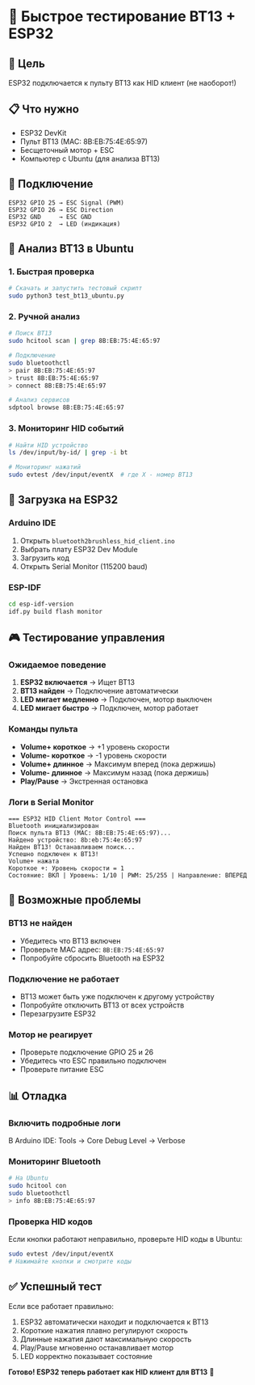 # 🚀 Быстрое тестирование BT13 + ESP32

## 🎯 Цель
ESP32 подключается к пульту BT13 как HID клиент (не наоборот!)

## 📋 Что нужно
- ESP32 DevKit
- Пульт BT13 (MAC: 8B:EB:75:4E:65:97)
- Бесщеточный мотор + ESC
- Компьютер с Ubuntu (для анализа BT13)

## 🔌 Подключение
```
ESP32 GPIO 25 → ESC Signal (PWM)
ESP32 GPIO 26 → ESC Direction
ESP32 GND     → ESC GND
ESP32 GPIO 2  → LED (индикация)
```

## 🐧 Анализ BT13 в Ubuntu

### 1. Быстрая проверка
```bash
# Скачать и запустить тестовый скрипт
sudo python3 test_bt13_ubuntu.py
```

### 2. Ручной анализ
```bash
# Поиск BT13
sudo hcitool scan | grep 8B:EB:75:4E:65:97

# Подключение
sudo bluetoothctl
> pair 8B:EB:75:4E:65:97
> trust 8B:EB:75:4E:65:97
> connect 8B:EB:75:4E:65:97

# Анализ сервисов
sdptool browse 8B:EB:75:4E:65:97
```

### 3. Мониторинг HID событий
```bash
# Найти HID устройство
ls /dev/input/by-id/ | grep -i bt

# Мониторинг нажатий
sudo evtest /dev/input/eventX  # где X - номер BT13
```

## 🔧 Загрузка на ESP32

### Arduino IDE
1. Открыть `bluetooth2brushless_hid_client.ino`
2. Выбрать плату ESP32 Dev Module
3. Загрузить код
4. Открыть Serial Monitor (115200 baud)

### ESP-IDF
```bash
cd esp-idf-version
idf.py build flash monitor
```

## 🎮 Тестирование управления

### Ожидаемое поведение
1. **ESP32 включается** → Ищет BT13
2. **BT13 найден** → Подключение автоматически
3. **LED мигает медленно** → Подключен, мотор выключен
4. **LED мигает быстро** → Подключен, мотор работает

### Команды пульта
- **Volume+ короткое** → +1 уровень скорости
- **Volume- короткое** → -1 уровень скорости  
- **Volume+ длинное** → Максимум вперед (пока держишь)
- **Volume- длинное** → Максимум назад (пока держишь)
- **Play/Pause** → Экстренная остановка

### Логи в Serial Monitor
```
=== ESP32 HID Client Motor Control ===
Bluetooth инициализирован
Поиск пульта BT13 (MAC: 8B:EB:75:4E:65:97)...
Найдено устройство: 8b:eb:75:4e:65:97
Найден BT13! Останавливаем поиск...
Успешно подключен к BT13!
Volume+ нажата
Короткое +: Уровень скорости = 1
Состояние: ВКЛ | Уровень: 1/10 | PWM: 25/255 | Направление: ВПЕРЕД
```

## 🐛 Возможные проблемы

### BT13 не найден
- Убедитесь что BT13 включен
- Проверьте MAC адрес: `8B:EB:75:4E:65:97`
- Попробуйте сбросить Bluetooth на ESP32

### Подключение не работает
- BT13 может быть уже подключен к другому устройству
- Попробуйте отключить BT13 от всех устройств
- Перезагрузите ESP32

### Мотор не реагирует
- Проверьте подключение GPIO 25 и 26
- Убедитесь что ESC правильно подключен
- Проверьте питание ESC

## 📊 Отладка

### Включить подробные логи
В Arduino IDE: Tools → Core Debug Level → Verbose

### Мониторинг Bluetooth
```bash
# На Ubuntu
sudo hcitool con
sudo bluetoothctl
> info 8B:EB:75:4E:65:97
```

### Проверка HID кодов
Если кнопки работают неправильно, проверьте HID коды в Ubuntu:
```bash
sudo evtest /dev/input/eventX
# Нажимайте кнопки и смотрите коды
```

## ✅ Успешный тест

Если все работает правильно:
1. ESP32 автоматически находит и подключается к BT13
2. Короткие нажатия плавно регулируют скорость
3. Длинные нажатия дают максимальную скорость
4. Play/Pause мгновенно останавливает мотор
5. LED корректно показывает состояние

**Готово! ESP32 теперь работает как HID клиент для BT13** 🎉